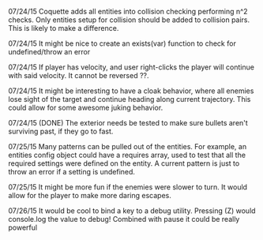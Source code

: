 07/24/15 Coquette adds all entities into collision checking performing n^2
checks. Only entities setup for collision should be added to collision pairs.
This is likely to make a difference.

07/24/15 It might be nice to create an exists(var) function to check for
undefined/throw an error

07/24/15 If player has velocity, and user right-clicks the player will
continue with said velocity. It cannot be reversed ??.

07/24/15 It might be interesting to have a cloak behavior, where all enemies
lose sight of the target and continue heading along current trajectory. This
could allow for some awesome juking behavior.

07/24/15 (DONE) The exterior needs be tested to make sure bullets aren't surviving
past, if they go to fast.

07/25/15 Many patterns can be pulled out of the entities. For example, an
entities config object could have a requires array, used to test that all the
required settings were defined on the entity. A current pattern is just to
throw an error if a setting is undefined. 

07/25/15 It might be more fun if the enemies were slower to turn. It would
allow for the player to make more daring escapes. 

07/26/15 It would be cool to bind a key to a debug utility. Pressing (Z) would
console.log the value to debug! Combined with pause it could be really powerful
